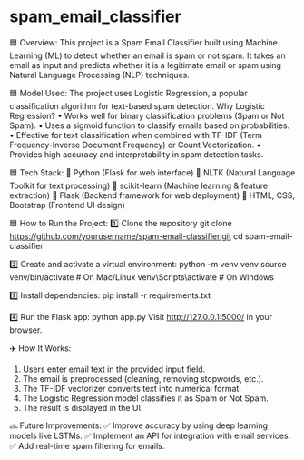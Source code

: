 # spam_email_classifier

🟦 Overview:
This project is a Spam Email Classifier built using Machine Learning (ML) to detect whether an email is spam or not spam. It takes an email as input and predicts whether it is a legitimate email or spam using Natural Language Processing (NLP) techniques.

🟦 Model Used:
The project uses Logistic Regression, a popular classification algorithm for text-based spam detection.
Why Logistic Regression?
•	Works well for binary classification problems (Spam or Not Spam).
•	Uses a sigmoid function to classify emails based on probabilities.
•	Effective for text classification when combined with TF-IDF (Term Frequency-Inverse Document Frequency) or Count Vectorization.
•	Provides high accuracy and interpretability in spam detection tasks.

🟦 Tech Stack:
🔹 Python (Flask for web interface)
🔹 NLTK (Natural Language Toolkit for text processing)
🔹 scikit-learn (Machine learning & feature extraction)
🔹 Flask (Backend framework for web deployment)
🔹 HTML, CSS, Bootstrap (Frontend UI design)

🟦 How to Run the Project:
1️⃣ Clone the repository
git clone https://github.com/yourusername/spam-email-classifier.git
cd spam-email-classifier

2️⃣ Create and activate a virtual environment:
python -m venv venv
source venv/bin/activate  # On Mac/Linux
venv\Scripts\activate  # On Windows

3️⃣ Install dependencies:
pip install -r requirements.txt

4️⃣ Run the Flask app:
python app.py
Visit http://127.0.0.1:5000/ in your browser.

✈️ How It Works:
1. Users enter email text in the provided input field.
2. The email is preprocessed (cleaning, removing stopwords, etc.).
3. The TF-IDF vectorizer converts text into numerical format.
4. The Logistic Regression model classifies it as Spam or Not Spam.
5. The result is displayed in the UI.

🔜 Future Improvements:
✅ Improve accuracy by using deep learning models like LSTMs.
✅ Implement an API for integration with email services.
✅ Add real-time spam filtering for emails.




